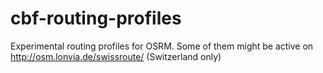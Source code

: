 cbf-routing-profiles
====================

Experimental routing profiles for OSRM. Some of them might be active on http://osm.lonvia.de/swissroute/ (Switzerland only)